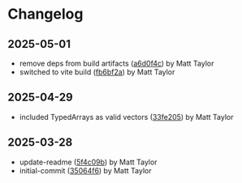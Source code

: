 # Changelog


## 2025-05-01
- remove deps from build artifacts ([a6d0f4c](https://github.com/mjt-engine/math/commit/a6d0f4c028ba238178bc4cc75948c4ef9de0aa43)) by Matt Taylor
- switched to vite build ([fb6bf2a](https://github.com/mjt-engine/math/commit/fb6bf2a82484f8656a759247a80fadf2e6d22e1b)) by Matt Taylor

## 2025-04-29
- included TypedArrays as valid vectors ([33fe205](https://github.com/mjt-engine/math/commit/33fe205c68b54da5857d9c4f5612cb19b2766f00)) by Matt Taylor

## 2025-03-28
- update-readme ([5f4c09b](https://github.com/mjt-engine/math/commit/5f4c09b338f65b92cff73e007102665e39d67c0d)) by Matt Taylor
- initial-commit ([35064f6](https://github.com/mjt-engine/math/commit/35064f67c4925f5debedf3680a4329cce3de8333)) by Matt Taylor
